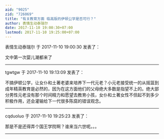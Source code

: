 ```yaml
---
aid: "9025"
zid: "726069"
title: "有关教育方面 临高版的伊顿公学是否可行？"
author: 表情生动泰瑞尔
date: 2017-11-10 19:00:30+07:00
lastmod: 2017-11-10 19:25:00+07:00
---
```


表情生动泰瑞尔 于 2017-11-10 19:00:30 发表了：

文中第一次婴儿潮都来了

---

tgwtgw 于 2017-11-10 19:13:09 发表了：

不搞伊顿公学，让女仆和土著老婆来培养下一代元老？小元老接受统一的从摇篮到成年精英教育是必然的，因为在这方面他们的父母绝大多数是指望不上的。绝大部分男性元老没有那个时间精力和愿望去教育小孩，女仆和土著女性不但起不到多少积极作用，还会灌输给下一代很多陈腐的错误观念。

---

cqduoluo 于 2017-11-10 19:25:23 发表了：

那是不是还得弄个国王学院啊？谁来当六世呢。。。

---
